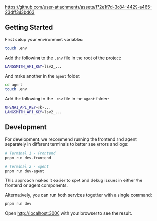https://github.com/user-attachments/assets/f72e1f7d-3c84-4429-a465-23dff3d3bd63


## Getting Started

First setup your environment variables:

```sh
touch .env
```

Add the following to the `.env` file in the root of the project:

```sh
LANGSMITH_API_KEY=lsv2_...
```

And make another in the `agent` folder:

```sh
cd agent
touch .env
```

Add the following to the `.env` file in the `agent` folder:

```sh
OPENAI_API_KEY=sk-...
LANGSMITH_API_KEY=lsv2_...
```

## Development

For development, we recommend running the frontend and agent separately in different terminals to better see errors and logs:

```bash
# Terminal 1 - Frontend
pnpm run dev-frontend

# Terminal 2 - Agent
pnpm run dev-agent
```

This approach makes it easier to spot and debug issues in either the frontend or agent components.

Alternatively, you can run both services together with a single command:

```bash
pnpm run dev
```

Open [http://localhost:3000](http://localhost:3000) with your browser to see the result.
